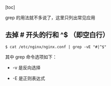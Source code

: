 [toc]

grep 的用法就不多说了，这里只列出常见应用

## 去掉 # 开头的行和 ^$ （即空白行）

```
$ cat /etc/nginx/nginx.conf | grep -vE "#|^$" 
```

其中 grep 命令选项如下：

- -v 是反向选择

- -E 是正则表达式